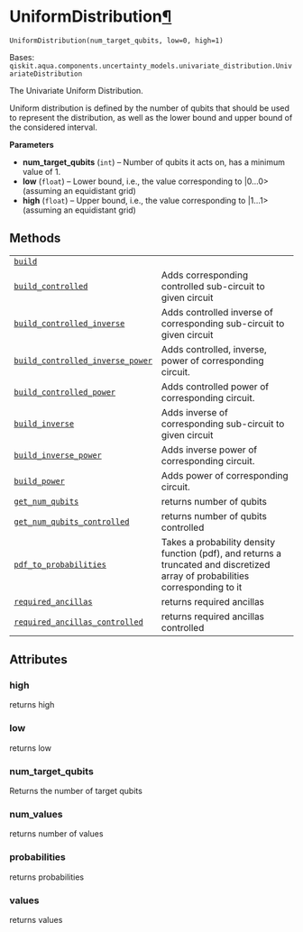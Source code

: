 # UniformDistribution[¶](#uniformdistribution "Permalink to this headline")

<span id="undefined" />

`UniformDistribution(num_target_qubits, low=0, high=1)`

Bases: `qiskit.aqua.components.uncertainty_models.univariate_distribution.UnivariateDistribution`

The Univariate Uniform Distribution.

Uniform distribution is defined by the number of qubits that should be used to represent the distribution, as well as the lower bound and upper bound of the considered interval.

**Parameters**

*   **num\_target\_qubits** (`int`) – Number of qubits it acts on, has a minimum value of 1.
*   **low** (`float`) – Lower bound, i.e., the value corresponding to |0…0> (assuming an equidistant grid)
*   **high** (`float`) – Upper bound, i.e., the value corresponding to |1…1> (assuming an equidistant grid)

## Methods

|                                                                                                                                                                                                                                                                                                                              |                                                                                                                                |
| ---------------------------------------------------------------------------------------------------------------------------------------------------------------------------------------------------------------------------------------------------------------------------------------------------------------------------- | ------------------------------------------------------------------------------------------------------------------------------ |
| [`build`](qiskit.aqua.components.uncertainty_models.UniformDistribution.build#qiskit.aqua.components.uncertainty_models.UniformDistribution.build "qiskit.aqua.components.uncertainty_models.UniformDistribution.build")                                                                                                     |                                                                                                                                |
| [`build_controlled`](qiskit.aqua.components.uncertainty_models.UniformDistribution.build_controlled#qiskit.aqua.components.uncertainty_models.UniformDistribution.build_controlled "qiskit.aqua.components.uncertainty_models.UniformDistribution.build_controlled")                                                         | Adds corresponding controlled sub-circuit to given circuit                                                                     |
| [`build_controlled_inverse`](qiskit.aqua.components.uncertainty_models.UniformDistribution.build_controlled_inverse#qiskit.aqua.components.uncertainty_models.UniformDistribution.build_controlled_inverse "qiskit.aqua.components.uncertainty_models.UniformDistribution.build_controlled_inverse")                         | Adds controlled inverse of corresponding sub-circuit to given circuit                                                          |
| [`build_controlled_inverse_power`](qiskit.aqua.components.uncertainty_models.UniformDistribution.build_controlled_inverse_power#qiskit.aqua.components.uncertainty_models.UniformDistribution.build_controlled_inverse_power "qiskit.aqua.components.uncertainty_models.UniformDistribution.build_controlled_inverse_power") | Adds controlled, inverse, power of corresponding circuit.                                                                      |
| [`build_controlled_power`](qiskit.aqua.components.uncertainty_models.UniformDistribution.build_controlled_power#qiskit.aqua.components.uncertainty_models.UniformDistribution.build_controlled_power "qiskit.aqua.components.uncertainty_models.UniformDistribution.build_controlled_power")                                 | Adds controlled power of corresponding circuit.                                                                                |
| [`build_inverse`](qiskit.aqua.components.uncertainty_models.UniformDistribution.build_inverse#qiskit.aqua.components.uncertainty_models.UniformDistribution.build_inverse "qiskit.aqua.components.uncertainty_models.UniformDistribution.build_inverse")                                                                     | Adds inverse of corresponding sub-circuit to given circuit                                                                     |
| [`build_inverse_power`](qiskit.aqua.components.uncertainty_models.UniformDistribution.build_inverse_power#qiskit.aqua.components.uncertainty_models.UniformDistribution.build_inverse_power "qiskit.aqua.components.uncertainty_models.UniformDistribution.build_inverse_power")                                             | Adds inverse power of corresponding circuit.                                                                                   |
| [`build_power`](qiskit.aqua.components.uncertainty_models.UniformDistribution.build_power#qiskit.aqua.components.uncertainty_models.UniformDistribution.build_power "qiskit.aqua.components.uncertainty_models.UniformDistribution.build_power")                                                                             | Adds power of corresponding circuit.                                                                                           |
| [`get_num_qubits`](qiskit.aqua.components.uncertainty_models.UniformDistribution.get_num_qubits#qiskit.aqua.components.uncertainty_models.UniformDistribution.get_num_qubits "qiskit.aqua.components.uncertainty_models.UniformDistribution.get_num_qubits")                                                                 | returns number of qubits                                                                                                       |
| [`get_num_qubits_controlled`](qiskit.aqua.components.uncertainty_models.UniformDistribution.get_num_qubits_controlled#qiskit.aqua.components.uncertainty_models.UniformDistribution.get_num_qubits_controlled "qiskit.aqua.components.uncertainty_models.UniformDistribution.get_num_qubits_controlled")                     | returns number of qubits controlled                                                                                            |
| [`pdf_to_probabilities`](qiskit.aqua.components.uncertainty_models.UniformDistribution.pdf_to_probabilities#qiskit.aqua.components.uncertainty_models.UniformDistribution.pdf_to_probabilities "qiskit.aqua.components.uncertainty_models.UniformDistribution.pdf_to_probabilities")                                         | Takes a probability density function (pdf), and returns a truncated and discretized array of probabilities corresponding to it |
| [`required_ancillas`](qiskit.aqua.components.uncertainty_models.UniformDistribution.required_ancillas#qiskit.aqua.components.uncertainty_models.UniformDistribution.required_ancillas "qiskit.aqua.components.uncertainty_models.UniformDistribution.required_ancillas")                                                     | returns required ancillas                                                                                                      |
| [`required_ancillas_controlled`](qiskit.aqua.components.uncertainty_models.UniformDistribution.required_ancillas_controlled#qiskit.aqua.components.uncertainty_models.UniformDistribution.required_ancillas_controlled "qiskit.aqua.components.uncertainty_models.UniformDistribution.required_ancillas_controlled")         | returns required ancillas controlled                                                                                           |

## Attributes

<span id="undefined" />

### high

returns high

<span id="undefined" />

### low

returns low

<span id="undefined" />

### num\_target\_qubits

Returns the number of target qubits

<span id="undefined" />

### num\_values

returns number of values

<span id="undefined" />

### probabilities

returns probabilities

<span id="undefined" />

### values

returns values
